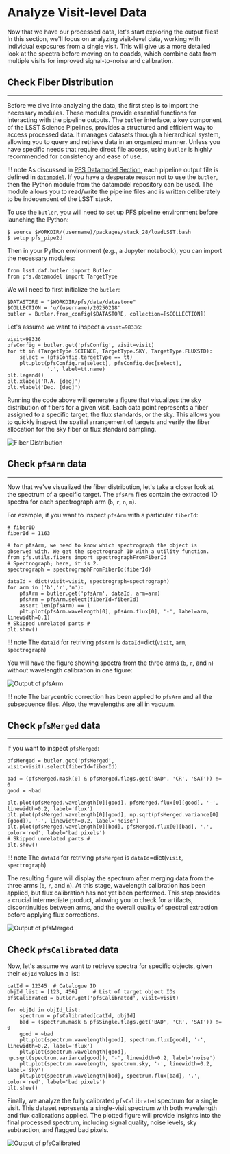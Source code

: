 # Analyze Visit-level Data

Now that we have our processed data, let's start exploring the output files! In this section, we'll focus on analyzing visit-level data, working with individual exposures from a single visit. This will give us a more detailed look at the spectra before moving on to coadds, which combine data from multiple visits for improved signal-to-noise and calibration.

## Check Fiber Distribution

---

Before we dive into analyzing the data, the first step is to import the necessary modules. These modules provide essential functions for interacting with the pipeline outputs.
The `butler` interface, a key component of the LSST Science Pipelines, provides a structured and efficient way to access processed data. It manages datasets through a hierarchical system, allowing you to query and retrieve data in an organized manner. Unless you have specific needs that require direct file access, using `butler` is highly recommended for consistency and ease of use.

!!! note
    As discussed in [PFS Datamodel Section](00_01_pfs_datamodel.md), each pipeline output file is defined in [`datamodel`](https://github.com/Subaru-PFS/datamodel/tree/master). If you have a desperate reason not to use the `butler`, then the Python module from the datamodel repository can be used. The module allows you to read/write the pipeline files and is written deliberately to be independent of the LSST stack.

To use the `butler`, you will need to set up PFS pipeline environment before launching the Python:

```
$ source $WORKDIR/(username)/packages/stack_28/loadLSST.bash
$ setup pfs_pipe2d
```

Then in your Python environment (e.g., a Jupyter notebook), you can import the necessary modules:

```
from lsst.daf.butler import Butler
from pfs.datamodel import TargetType
```

We will need to first initialize the `butler`:

```
$DATASTORE = "$WORKDIR/pfs/data/datastore"
$COLLECTION = 'u/(username)/20250218'
butler = Butler.from_config($DATASTORE, collection=[$COLLECTION])
```

Let's assume we want to inspect a `visit=98336`:

```
visit=98336
pfsConfig = butler.get('pfsConfig', visit=visit)
for tt in (TargetType.SCIENCE, TargetType.SKY, TargetType.FLUXSTD):
    select = (pfsConfig.targetType == tt)
    plt.plot(pfsConfig.ra[select], pfsConfig.dec[select], 
             '.', label=tt.name)
plt.legend()
plt.xlabel('R.A. [deg]')
plt.ylabel('Dec. [deg]')
```

Running the code above will generate a figure that visualizes the sky distribution of fibers for a given visit. Each data point represents a fiber assigned to a specific target, the flux standards, or the sky. This allows you to quickly inspect the spatial arrangement of targets and verify the fiber allocation for the sky fiber or flux standard sampling.

![Fiber Distribution](img/out_fiberdist.png)

## Check `pfsArm` data

---

Now that we've visualized the fiber distribution, let's take a closer look at the spectrum of a specific target. The `pfsArm` files contain the extracted 1D spectra for each spectrograph arm (`b`, `r`, `n`, `m`).

For example, if you want to inspect `pfsArm` with a particular `fiberId`:

```
# fiberID
fiberId = 1163

# for pfsArm, we need to know which spectrograph the object is observed with. We get the spectrograph ID with a utility function.
from pfs.utils.fibers import spectrographFromFiberId
# Spectrograph; here, it is 2.
spectrograph = spectrographFromFiberId(fiberId)

dataId = dict(visit=visit, spectrograph=spectrograph)
for arm in ('b','r','n'):
    pfsArm = butler.get('pfsArm', dataId, arm=arm)
    pfsArm = pfsArm.select(fiberId=fiberId)
    assert len(pfsArm) == 1
    plt.plot(pfsArm.wavelength[0], pfsArm.flux[0], '-', label=arm, linewidth=0.1)
# Skipped unrelated parts #
plt.show()
```

!!! note
    The `dataId` for retriving `pfsArm` is `dataId`=dict(`visit`, `arm`, `spectrograph`) 

You will have the figure showing spectra from the three arms (`b`, `r`, and `n`) without wavelength calibration in one figure:

![Output of pfsArm](img/out_pfsArm.png)

!!! note
    The barycentric correction has been applied to `pfsArm` and all the subsequence files. Also, the wavelengths are all in vacuum.


## Check `pfsMerged` data

---

If you want to inspect `pfsMerged`:

```
pfsMerged = butler.get('pfsMerged', visit=visit).select(fiberId=fiberId)

bad = (pfsMerged.mask[0] & pfsMerged.flags.get('BAD', 'CR', 'SAT')) != 0
good = ~bad

plt.plot(pfsMerged.wavelength[0][good], pfsMerged.flux[0][good], '-', linewidth=0.2, label='flux')
plt.plot(pfsMerged.wavelength[0][good], np.sqrt(pfsMerged.variance[0][good]), '-', linewidth=0.2, label='noise')
plt.plot(pfsMerged.wavelength[0][bad], pfsMerged.flux[0][bad], '.', color='red', label='bad pixels')
# Skipped unrelated parts #
plt.show()
```

!!! note
    The `dataId` for retriving `pfsMerged` is `dataId`=dict(`visit`, `spectrograph`) 

The resulting figure will display the spectrum after merging data from the three arms (`b`, `r`, and `n`). At this stage, wavelength calibration has been applied, but flux calibration has not yet been performed. This step provides a crucial intermediate product, allowing you to check for artifacts, discontinuities between arms, and the overall quality of spectral extraction before applying flux corrections.

![Output of pfsMerged](img/out_pfsMerged.png)


## Check `pfsCalibrated` data

Now, let's assume we want to retrieve spectra for specific objects, given their `objId` values in a list:

```
catId = 12345  # Catalogue ID
objId_list = [123, 456]     # List of target object IDs
pfsCalibrated = butler.get('pfsCalibrated', visit=visit)

for objId in objId_list:
    spectrum = pfsCalibrated[catId, objId]
    bad = (spectrum.mask & pfsSingle.flags.get('BAD', 'CR', 'SAT')) != 0
    good = ~bad
    plt.plot(spectrum.wavelength[good], spectrum.flux[good], '-', linewidth=0.2, label='flux')
    plt.plot(spectrum.wavelength[good], np.sqrt(spectrum.variance[good]), '-', linewidth=0.2, label='noise')
    plt.plot(spectrum.wavelength, spectrum.sky, '-', linewidth=0.2, label='sky')
    plt.plot(spectrum.wavelength[bad], spectrum.flux[bad], '.', color='red', label='bad pixels')
plt.show()
```
Finally, we analyze the fully calibrated `pfsCalibrated` spectrum for a single visit. This dataset represents a single-visit spectrum with both wavelength and flux calibrations applied. The plotted figure will provide insights into the final processed spectrum, including signal quality, noise levels, sky subtraction, and flagged bad pixels.

![Output of pfsCalibrated](img/out_pfsSingle.png)
